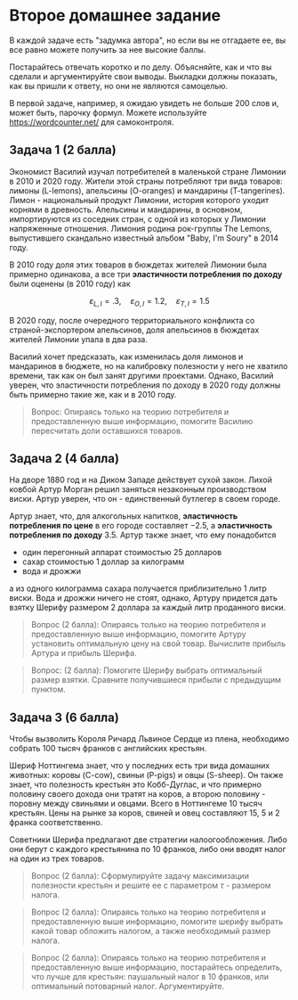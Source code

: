 # Второе домашнее задание

В каждой задаче есть "задумка автора", но если вы не отгадаете ее, вы все равно можете получить за нее высокие баллы.

Постарайтесь отвечать коротко и по делу. Объясняйте, как и что вы сделали и  аргументируйте свои выводы. Выкладки должны показать, как вы пришли к ответу, но они не являются самоцелью.

В первой задаче, например, я ожидаю увидеть не больше 200 слов и, может быть, парочку формул. Можете используйте https://wordcounter.net/ для самоконтроля.

## Задача 1 (2 балла)

Экономист Василий изучал потребителей в маленькой стране Лимонии в 2010 и 2020 году. Жители этой страны потребляют три вида товаров: лимоны (L-lemons), апельсины (O-oranges) и мандарины (T-tangerines). Лимон - национальный продукт Лимонии, история которого уходит корнями в древность. Апельсины и мандарины, в основном, импортируются из соседних стран, с одной из которых у Лимонии напряженные отношения. Лимония родина рок-группы The Lemons, выпустившего скандально известный альбом "Baby, I'm Soury" в 2014 году.

В 2010 году доля этих товаров в бюждетах жителей Лимонии была примерно одинакова, а все три **эластичности потребления по доходу** были оценены (в 2010 году) как 

$$ \varepsilon_{L, I} = .3, \quad \varepsilon_{O, I} = 1.2, \quad \varepsilon_{T, I} = 1.5$$

В 2020 году, после очередного территориального конфликта со страной-экспортером апельсинов, доля апельсинов в бюждетах жителей Лимонии упала в два раза.

Василий хочет предсказать, как изменилась доля лимонов и мандаринов в бюджете, но на калибровку полезности у него не хватило времени, так как он был занят другими проектами. Однако, Василий уверен, что эластичности потребления по доходу в 2020 году должны быть примерно такие же, как и в 2010 году.

> Вопрос: Опираясь только на теорию потребителя и предоставленную выше информацию, помогите Василию пересчитать доли оставшихся товаров.

## Задача 2 (4 балла)

На дворе 1880 год и на Диком Западе действует сухой закон. Лихой ковбой Артур Морган решил заняться незаконным производством виски. Артур уверен, что он - единственный бутлегер в своем городе.

Артур знает, что, для алкогольных напитков, **эластичность потребления по цене** в его городе составляет $-2.5$, а **эластичность потребления по доходу** $3.5$. Артур также знает, что ему понадобится

- один перегонный аппарат стоимостью 25 долларов
- сахар стоимостью 1 доллар за килограмм
- вода и дрожжи

а из одного килограмма сахара получается приблизительно 1 литр виски. Вода и дрожжи ничего не стоят, однако, Артуру придется дать взятку Шерифу размером 2 доллара за каждый литр проданного виски.

> Вопрос (2 балла): Опираясь только на теорию потребителя и предоставленную выше информацию, помогите Артуру установить оптимальную цену на свой товар. Вычислите прибыль Артура и прибыль Шерифа.

> Вопрос: (2 балла): Помогите Шерифу выбрать оптимальный размер взятки. Сравните получившиеся прибыли с предыдущим пунктом.

## Задача 3 (6 балла)

Чтобы вызволить Короля Ричард Львиное Сердце из плена, необходимо собрать 100 тысяч франков с английских крестьян.

Шериф Ноттингема знает, что у последних есть три вида домашних животных: коровы (C-cow), свиньи (P-pigs) и овцы (S-sheep). Он также знает, что полезность крестьян это Кобб-Дуглас, и что примерно половину своего дохода они тратят на коров, а второю половину - поровну между свиньями и овцами. Всего в Ноттингеме 10 тысяч крестьян. Цены на рынке за коров, свиней и овец составляют 15, 5 и 2 франка соответственно.

Советники Шерифа предлагают две стратегии налоогообложения. Либо они берут с каждого крестьянина по 10 франков, либо они вводят налог на один из трех товаров.

> Вопрос (2 балла): Сформулируйте задачу максимизации полезности крестьян и решите ее с параметром $\tau$ - размером налога.

> Вопрос (2 балла): Опираясь только на теорию потребителя и предоставленную выше информацию, помогите шерифу выбрать какой товар обложить налогом, а также необходимый размер налога. 

> Вопрос (2 балла): Опираясь только на теорию потребителя и предоставленную выше информацию, постарайтесь определить, что лучше для крестьян: паушальный налог в 10 франков, или оптимальный потоварный налог. Аргументируйте.